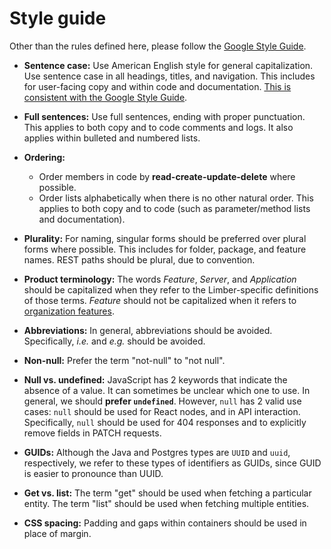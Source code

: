 # Style guide

Other than the rules defined here, please follow the
[Google Style Guide](https://developers.google.com/style).

- **Sentence case:**
  Use American English style for general capitalization.
  Use sentence case in all headings, titles, and navigation.
  This includes for user-facing copy and within code and documentation.
  [This is consistent with the Google Style Guide](https://developers.google.com/style/text-formatting).

- **Full sentences:**
  Use full sentences, ending with proper punctuation.
  This applies to both copy and to code comments and logs.
  It also applies within bulleted and numbered lists.

- **Ordering:**
  - Order members in code by **read-create-update-delete** where possible.
  - Order lists alphabetically when there is no other natural order.
    This applies to both copy and to code (such as parameter/method lists and documentation).

- **Plurality:**
  For naming, singular forms should be preferred over plural forms where possible.
  This includes for folder, package, and feature names.
  REST paths should be plural, due to convention.

- **Product terminology:**
  The words _Feature_, _Server_, and _Application_
  should be capitalized when they refer to the Limber-specific definitions of those terms.
  _Feature_ should not be capitalized when it refers to [organization features](/feature/organization/README.md).

- **Abbreviations:**
  In general, abbreviations should be avoided.
  Specifically, _i.e._ and _e.g._ should be avoided.

- **Non-null:**
  Prefer the term "not-null" to "not null".

- **Null vs. undefined:**
  JavaScript has 2 keywords that indicate the absence of a value.
  It can sometimes be unclear which one to use.
  In general, we should **prefer `undefined`**.
  However, `null` has 2 valid use cases:
  `null` should be used for React nodes, and in API interaction.
  Specifically, `null` should be used for 404 responses
  and to explicitly remove fields in PATCH requests.

- **GUIDs:**
  Although the Java and Postgres types are `UUID` and `uuid`, respectively,
  we refer to these types of identifiers as GUIDs,
  since GUID is easier to pronounce than UUID.

- **Get vs. list:**
  The term "get" should be used when fetching a particular entity.
  The term "list" should be used when fetching multiple entities.

- **CSS spacing:**
  Padding and gaps within containers should be used in place of margin.
